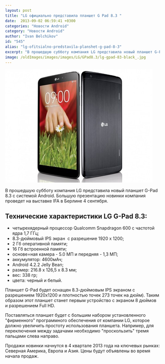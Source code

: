 ```yaml
---
layout: post
title: "LG официально представила планшет G Pad 8.3 "
date:  2013-09-02 06:59:41 +0300
categories: "Новости Android"
category: "Новости Android"
author: "Ivan Belchikov"
id: "545"
alias: "lg-ofitsialno-predstavila-planshet-g-pad-8-3"
excerpt: "В прошедшую субботу компания LG представила новый планшет G-Pad 8.3 с системой Android. Большую презентацию новинки компания проведет на выставке IFA в Берлине 4 сентября. "
image: /oldImages/images/images/LG/GPad8.3/lg-gpad-83-black_.jpg
---
```

<img src="/oldImages/images/images/LG/GPad8.3/lg-gpad-83-black_.jpg" alt="LG G-Pad 8.3" />

В прошедшую субботу компания LG представила новый планшет G-Pad 8.3 с системой Android. Большую презентацию новинки компания проведет на выставке IFA в Берлине 4 сентября. 


<h2>Технические характеристики LG G-Pad 8.3:</h2>
<ul>
<li>четырехядерный процессор Qualcomm Snapdragon 600 с частотой ядра 1,7 ГГц;</li>
<li>8.3-дюймовый IPS экран  с разрешение 1920 x 1200;</li>
<li>2 Гб оперативной памяти;</li>
<li>16 Гб встроенной памяти;</li>
<li>основе=ная камера - 5.0 МП и передняя - 1,3 МП;</li>
<li>аккумулятор: 4600мАч;</li>
<li>Android 4.2.2 Jelly Bean;</li>
<li>размер: 216.8 х 126,5 х 8.3 мм;</li>
<li>вес: 338 гр;</li>
<li>цвета: черный и белый.</li>
</ul>
Планшет G-Pad будет оснащен 8.3-дюймовым IPS экраном c разрешением 1920x1200 и плотностью точек 273 точек на дюйм). Таким образом этот планшет станет первым устройство с экраном 8 дюймов и разрешением Full HD.  

Поставляться планшет будет с большим набором установленного "фирменного" программного обеспечения от компании LG, которое должно увеличить простоту использования планшета. Например, для переключения между задачами необходимо "проскользить" тремя пальцами слева направо.

Продажи новинки начнутся в 4 квартале 2013 года на ключевых рынках: Северная Америка, Европа и Азия. Цены будут объявлены во время начала продаж.

 
